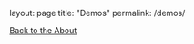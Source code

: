 layout: page
title: "Demos"
permalink: /demos/

 <a href="https://kaseypocius.github.io/MUMT306-MagicMappedKettle/about"> Back to the About</a>
